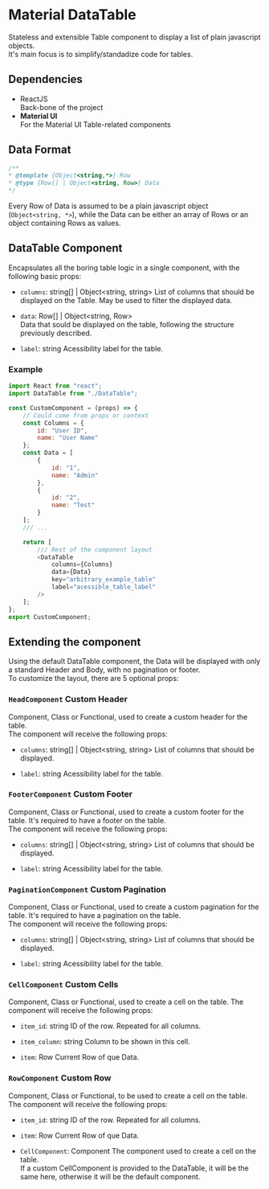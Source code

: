 # Material DataTable

Stateless and extensible Table component to display a list of plain javascript objects.  
It's main focus is to simplify/standadize code for tables.



## Dependencies

* ReactJS  
    Back-bone of the project  
* **Material UI**  
    For the Material UI Table-related components


## Data Format

```js
/**
* @template {Object<string,*>} Row
* @type {Row[] | Object<string, Row>} Data 
*/
```

Every Row of Data is assumed to be a plain javascript object (`Object<string, *>`), while the Data can be either an array of Rows or an object containing Rows as values.




## DataTable Component

Encapsulates all the boring table logic in a single component, with the following basic props:

* `columns`: string[] | Object<string, string>
List of columns that should be displayed on the Table. May be used to filter the displayed data.

* `data`: Row[] | Object<string, Row>  
Data that sould be displayed on the table, following the structure previously described.

* `label`: string
Acessibility label for the table.

### Example

```js
import React from "react";
import DataTable from "./DataTable";

const CustomComponent = (props) => {
	// Could come from props or context
    const Columns = {
        id: "User ID",
        name: "User Name"
    };
    const Data = [
        {
            id: "1",
            name: "Admin"
        },
        {
            id: "2",
            name: "Test"
        }
    ];
	/// ...

	return [
		/// Rest of the component layout
        <DataTable
            columns={Columns}
            data={Data}
            key="arbitrary_example_table"
            label="acessible_table_label"
        />
	];
};
export CustomComponent;
```



##  Extending the component

Using the default DataTable component, the Data will be displayed with only a standard Header and Body, with no pagination or footer.  
To customize the layout, there are 5 optional props:

### `HeadComponent` Custom Header

Component, Class or Functional, used to create a custom header for the table.  
The component will receive the following props:

* `columns`: string[] | Object<string, string>
List of columns that should be displayed.

* `label`: string
Acessibility label for the table.



### `FooterComponent` Custom Footer

Component, Class or Functional, used to create a custom footer for the table. It's required to have a footer on the table.  
The component will receive the following props:

* `columns`: string[] | Object<string, string>
List of columns that should be displayed.

* `label`: string
Acessibility label for the table.



### `PaginationComponent` Custom Pagination

Component, Class or Functional, used to create a custom pagination for the table. It's required to have a pagination on the table.  
The component will receive the following props:

* `columns`: string[] | Object<string, string>
List of columns that should be displayed.

* `label`: string
Acessibility label for the table.



### `CellComponent` Custom Cells

Component, Class or Functional, used to create a cell on the table. 
The component will receive the following props:

* `item_id`: string
ID of the row. Repeated for all columns.

* `item_column`: string
Column to be shown in this cell.

* `item`: Row
Current Row of que Data.



### `RowComponent` Custom Row

Component, Class or Functional, to be used to create a cell on the table. 
The component will receive the following props:

* `item_id`: string
ID of the row. Repeated for all columns.

* `item`: Row
Current Row of que Data.

* `CellComponent`: Component
The component used to create a cell on the table.  
If a custom CellComponent is provided to the DataTable, it will be the same here, otherwise it will be the default component.